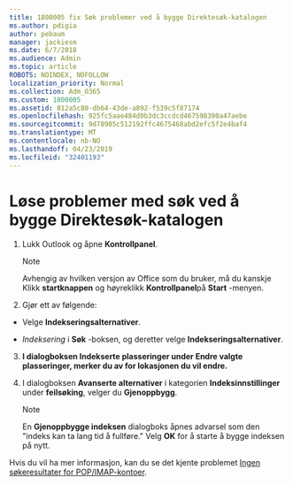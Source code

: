 ```yaml
---
title: 1800005 fix Søk problemer ved å bygge Direktesøk-katalogen
ms.author: pdigia
author: pebaum
manager: jackiesm
ms.date: 6/7/2018
ms.audience: Admin
ms.topic: article
ROBOTS: NOINDEX, NOFOLLOW
localization_priority: Normal
ms.collection: Adm_O365
ms.custom: 1800005
ms.assetid: 812a5c80-db64-43de-a892-f539c5f87174
ms.openlocfilehash: 925fc5aae484d0b3dc3ccdcd467598390a47aebe
ms.sourcegitcommit: 9d78905c512192ffc4675468abd2efc5f2e4baf4
ms.translationtype: MT
ms.contentlocale: nb-NO
ms.lasthandoff: 04/23/2019
ms.locfileid: "32401193"
---
```

# <a name="fix-search-issues-by-rebuilding-your-instant-search-catalog"></a>Løse problemer med søk ved å bygge Direktesøk-katalogen

1. Lukk Outlook og åpne **Kontrollpanel**.
    
    > [!NOTE]
    > Avhengig av hvilken versjon av Office som du bruker, må du kanskje Klikk **startknappen** og høyreklikk **Kontrollpanel**på **Start** -menyen. 
  
2. Gjør ett av følgende:
    
  - Velge **Indekseringsalternativer**.
    
  - *Indeksering* i **Søk** -boksen, og deretter velge **Indekseringsalternativer**.
    
3. **I dialogboksen **Indekserte plasseringer** under **Endre valgte plasseringer**, merker du av for lokasjonen du vil endre.**
    
4. I dialogboksen **Avanserte alternativer** i kategorien **Indeksinnstillinger** under **feilsøking**, velger du **Gjenoppbygg**.
    
    > [!NOTE]
    > En **Gjenoppbygge indeksen** dialogboks åpnes advarsel som den "indeks kan ta lang tid å fullføre." Velg **OK** for å starte å bygge indeksen på nytt. 
  
Hvis du vil ha mer informasjon, kan du se det kjente problemet [Ingen søkeresultater for POP/IMAP-kontoer](https://support.office.com/article/51c9d2c7-a3db-4358-afdf-50d3a9e57039.aspx).
  

